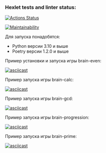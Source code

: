 ### Hexlet tests and linter status:
[![Actions Status](https://github.com/MKashtanov/python-project-49/workflows/hexlet-check/badge.svg)](https://github.com/MKashtanov/python-project-49/actions)

[![Maintainability](https://api.codeclimate.com/v1/badges/dd4273dfd358cf5a4e81/maintainability)](https://codeclimate.com/github/MKashtanov/python-project-49/maintainability)


Для запуска понадобятся:
- Python версии 3.10 и выше
- Poetry версии 1.2.0 и выше

Пример установки и запуска игры brain-even:

[![asciicast](https://asciinema.org/a/TJ8YqAxwWsC2HXjP9VodceTzK.svg)](https://asciinema.org/a/TJ8YqAxwWsC2HXjP9VodceTzK)

Пример запуска игры brain-calc:

[![asciicast](https://asciinema.org/a/AqlKperNDS9DmI9K45RtgEkvU.svg)](https://asciinema.org/a/AqlKperNDS9DmI9K45RtgEkvU)

Пример запуска игры brain-gcd:

[![asciicast](https://asciinema.org/a/cbq4snUUyj3DqO4T3SX8vSV9L.svg)](https://asciinema.org/a/cbq4snUUyj3DqO4T3SX8vSV9L)

Пример запуска игры brain-progression:

[![asciicast](https://asciinema.org/a/Zz3BX3xv9yhWQ7bnwk7otGfAt.svg)](https://asciinema.org/a/Zz3BX3xv9yhWQ7bnwk7otGfAt)

Пример запуска игры brain-prime:

[![asciicast](https://asciinema.org/a/pos2zATtWXlIjMr9oD1uDoEKW.svg)](https://asciinema.org/a/pos2zATtWXlIjMr9oD1uDoEKW)
